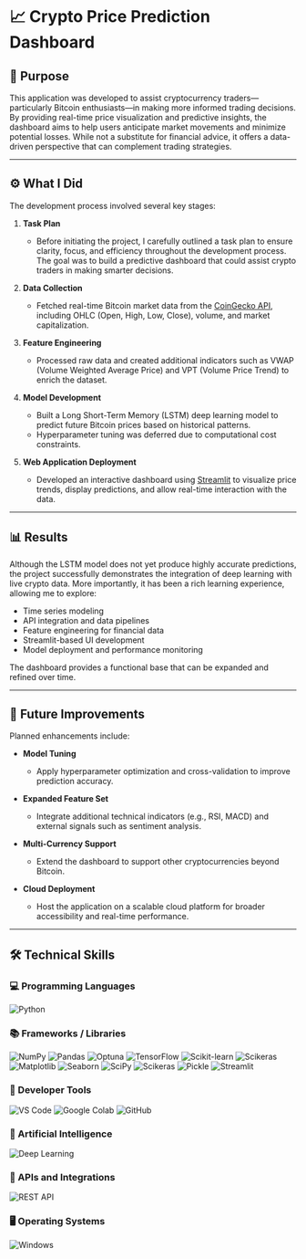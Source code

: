 # 📈 Crypto Price Prediction Dashboard

## 🧭 Purpose

This application was developed to assist cryptocurrency traders—particularly Bitcoin enthusiasts—in making more informed trading decisions. By providing real-time price visualization and predictive insights, the dashboard aims to help users anticipate market movements and minimize potential losses. While not a substitute for financial advice, it offers a data-driven perspective that can complement trading strategies.

---

## ⚙️ What I Did

The development process involved several key stages:
1. **Task Plan**
   - Before initiating the project, I carefully outlined a task plan to ensure clarity, focus, and efficiency throughout the development process. The goal was to build a predictive dashboard that could assist crypto traders in making smarter decisions.

2. **Data Collection**  
   - Fetched real-time Bitcoin market data from the [CoinGecko API](https://www.coingecko.com/en/api), including OHLC (Open, High, Low, Close), volume, and market capitalization.

3. **Feature Engineering**  
   - Processed raw data and created additional indicators such as VWAP (Volume Weighted Average Price) and VPT (Volume Price Trend) to enrich the dataset.

4. **Model Development**  
   - Built a Long Short-Term Memory (LSTM) deep learning model to predict future Bitcoin prices based on historical patterns.
   - Hyperparameter tuning was deferred due to computational cost constraints.

5. **Web Application Deployment**  
   - Developed an interactive dashboard using [Streamlit](https://streamlit.io/) to visualize price trends, display predictions, and allow real-time interaction with the data.

---

## 📊 Results

Although the LSTM model does not yet produce highly accurate predictions, the project successfully demonstrates the integration of deep learning with live crypto data. More importantly, it has been a rich learning experience, allowing me to explore:

- Time series modeling
- API integration and data pipelines
- Feature engineering for financial data
- Streamlit-based UI development
- Model deployment and performance monitoring

The dashboard provides a functional base that can be expanded and refined over time.

---

## 🚀 Future Improvements

Planned enhancements include:

- **Model Tuning**  
  - Apply hyperparameter optimization and cross-validation to improve prediction accuracy.

- **Expanded Feature Set**  
  - Integrate additional technical indicators (e.g., RSI, MACD) and external signals such as sentiment analysis.

- **Multi-Currency Support**  
  - Extend the dashboard to support other cryptocurrencies beyond Bitcoin.

- **Cloud Deployment**  
  - Host the application on a scalable cloud platform for broader accessibility and real-time performance.

---

## 🛠️ Technical Skills

### 💻 Programming Languages  
![Python](https://img.shields.io/badge/Python-3776AB?style=for-the-badge&logo=python&logoColor=white) 

### 📚 Frameworks / Libraries  
![NumPy](https://img.shields.io/badge/NumPy-013243?style=for-the-badge&logo=numpy&logoColor=white) ![Pandas](https://img.shields.io/badge/Pandas-150458?style=for-the-badge&logo=pandas&logoColor=white) ![Optuna](https://img.shields.io/badge/Optuna-5DADE2?style=for-the-badge) ![TensorFlow](https://img.shields.io/badge/TensorFlow-FF6F00?style=for-the-badge&logo=tensorflow&logoColor=white) ![Scikit-learn](https://img.shields.io/badge/scikit--learn-F7931E?style=for-the-badge&logo=scikit-learn&logoColor=white) ![Scikeras](https://img.shields.io/badge/Scikeras-FF5733?style=for-the-badge) ![Matplotlib](https://img.shields.io/badge/Matplotlib-11557C?style=for-the-badge&logo=matplotlib&logoColor=white) ![Seaborn](https://img.shields.io/badge/Seaborn-2E4053?style=for-the-badge) ![SciPy](https://img.shields.io/badge/SciPy-8CAAE6?style=for-the-badge&logo=scipy&logoColor=white) ![Scikeras](https://img.shields.io/badge/Scikeras-FF5733?style=for-the-badge) ![Pickle](https://img.shields.io/badge/Pickle-7D3C98?style=for-the-badge) ![Streamlit](https://img.shields.io/badge/Streamlit-FF4B4B?style=for-the-badge&logo=streamlit&logoColor=white)
### 🧰 Developer Tools  
![VS Code](https://img.shields.io/badge/VS%20Code-007ACC?style=for-the-badge&logo=visual-studio-code&logoColor=white) ![Google Colab](https://img.shields.io/badge/Google%20Colab-F9AB00?style=for-the-badge&logo=google-colab&logoColor=black) ![GitHub](https://img.shields.io/badge/GitHub-181717?style=for-the-badge&logo=github&logoColor=white) 

### 🤖 Artificial Intelligence  
![Deep Learning](https://img.shields.io/badge/Deep%20Learning-8E44AD?style=for-the-badge)

### 🔌 APIs and Integrations  
![REST API](https://img.shields.io/badge/REST%20API-4CAF50?style=for-the-badge)

### 🖥️ Operating Systems  
![Windows](https://img.shields.io/badge/Windows-0078D6?style=for-the-badge&logo=windows&logoColor=white)
